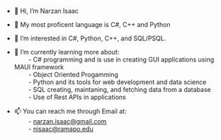 - 👋 Hi, I’m Narzan Isaac

- 💞️ My most proficent language is C#, C++ and Python
 
- 👀 I’m interested in C#, Python, C++, and SQL/PSQL.
 
- 🌱 I’m currently learning more about: <br />
        &emsp;&emsp;  - C# programming and is use in creating GUI applications using MAUI framework <br />
        &emsp;&emsp;  - Object Oriented Progamming <br />
        &emsp;&emsp;  - Python and its tools for web development and data science <br />
        &emsp;&emsp;  - SQL creating, maintaning, and fetching data from a database <br />
        &emsp;&emsp;  - Use of Rest APIs in applications 

- 📫 You can reach me through Email at: <br />
       &emsp;&emsp;   - narzan.isaac@gmail.com <br />
       &emsp;&emsp;   - nisaac@ramapo.edu

